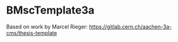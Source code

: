 # BMscTemplate3a

Based on work by Marcel Rieger: https://gitlab.cern.ch/aachen-3a-cms/thesis-template